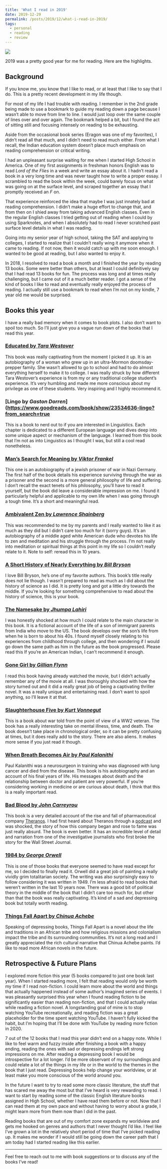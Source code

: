 ```yaml
---
title: 'What I read in 2019'
date: 2019-12-29
permalink: /posts/2019/12/what-i-read-in-2019/
tags:
  - personal
  - reading
  - review
---
```

<img src="/images/posts/muir_woods.jpg">

2019 was a pretty good year for me for reading. Here are the highlights.

## Background
If you know me, you know that I like to read, or at least that I like to say that I do. This is a pretty recent development in my life though. 

For most of my life I had trouble with reading. I remember in the 2nd grade being made to use a bookmark to guide my reading down a page because I wasn’t able to move from line to line. I would just loop over the same couple of lines over and over again. The bookmark helped a bit, but I found the act of sitting still and focusing intensely on reading to be exhausting.

Aside from the occasional book series (Eragon was one of my favorites), I didn’t read all that much, and I didn’t need to read much either. From what I recall, the Indian education system doesn’t place much emphasis on reading comprehension or critical writing. 

I had an unpleasant surprise waiting for me when I started High School in America. One of my first assignments in freshman honors English was to read *Lord of the Flies* in a week and write an essay about it. I hadn’t read a book in a very long time and was never taught how to write a proper essay. I scrambled to read the book within the week, could barely focus on what was going on at the surface level, and scraped together an essay that I promptly received an *F* on. 

That experience reinforced the idea that maybe I was just innately bad at reading comprehension. I didn’t make a huge effort to change that, and from then on I shied away from taking advanced English classes. Even in the regular English classes I tried getting out of reading when I could by using Sparknotes, and when I absolutely had to read I never scratched past surface level details in what I was reading. 

Going into my senior year of high school, taking the SAT and applying to colleges, I started to realize that I couldn’t really wing it anymore when it came to reading. If not now, then it would catch up with me soon enough. I wanted to be good at reading, but I also wanted to enjoy it.

In 2018, I resolved to read a book a month and I finished the year by reading 13 books. Some were better than others, but at least I could definitively say that I had read 13 books for fun. The process was long and at times really challenging, but I came out of it a much better reader. I got a sense of the kind of books I like to read and eventually really enjoyed the process of reading. I actually still use a bookmark to read when I’m not on my kindle, 7 year old me would be surprised. 


## Books this year
I have a really bad memory when it comes to book plots. I also don’t want to spoil too much. So I’ll just give you a vague run down of the books that I read this year.


### [Educated by <em>Tara Westover</em>](https://www.goodreads.com/book/show/35133922-educated?from_search=true)

This book was really captivating from the moment I picked it up. It is an autobiography of a woman who grew up in an ultra-Mormon doomsday-prepper family. She wasn’t allowed to go to school and had to do almost everything herself to make it to college. I was really struck by how different Tara Westover’s experience is from my or any traditional college student’s experience. It’s very humbling and made me more conscious about my privilege as one of these students. Very inspiring and I highly recommend it. 

### [Lingo by <em>Gaston Dorren</em>](https://www.goodreads.com/book/show/23534636-lingo?from_search=true

This is a book to nerd out to if you are interested in Linguistics. Each chapter is dedicated to a different European language and dives deep into some unique aspect or mechanism of the language. I learned from this book that I’m not as into Linguistics as I thought I was, but still a cool read nonetheless. 


### [Man’s Search for Meaning by <em>Viktor Frankel</em>](https://www.goodreads.com/book/show/4069.Man_s_Search_for_Meaning?from_search=true)
  
This one is an autobiography of a jewish prisoner of war in Nazi Germany. The first half of the book details his experience surviving through the war as a prisoner and the second is a more general philosophy of life and suffering. I don’t recall the exact tenets of his philosophy, you’ll have to read it yourself, but the book did leave a considerable impression on me. I found it particularly helpful and applicable to my own life when I was going through a tough time. It’s a short and meaningful read.

### [Ambivalent Zen by <em>Lawrence Shainberg</em>](https://www.goodreads.com/book/show/904839.Ambivalent_Zen?ac=1&from_search=true)

This was recommended to me by my parents and I really wanted to like it as much as they did but I didn’t care too much for it (sorry guys). It’s an autobiography of a middle aged white American dude who devotes his life to zen and meditation and his struggle through the process. I’m not really into meditation or spiritual things at this point in my life so I couldn’t really relate to it. Note to self: reread this in 10 years. 

### [A Short History of Nearly Everything by <em>Bill Bryson</em>](https://www.goodreads.com/book/show/21.A_Short_History_of_Nearly_Everything?from_search=true&qid=LW7C2LgHds&rank=1)

I love Bill Bryson, he’s one of my favorite authors. This book’s title really does not lie though. I wasn’t prepared to read as much as I did about the history of science as I did. It is pretty long and got a little dry towards the middle. If you’re looking for something comprehensive to read about the history of science, this is your book.


### [The Namesake by <em>Jhumpa Lahiri</em>](https://www.goodreads.com/book/show/33917.The_Namesake?from_search=true)

I was honestly shocked at how much I could relate to the main character in this book. It is a fictional account of the life of a son of immigrant parents from India who move to the US. The book develops over the son’s life from when he is born to about his 40s. I found myself closely relating to his experiences from childhood through college, and then wondering if I would go down the same path as him in the future as the book progressed. Please read this If you’re an American Indian, I can’t recommend it enough.

### [Gone Girl by <em>Gillian Flynn</em>](https://www.goodreads.com/book/show/19288043-gone-girl?ac=1&from_search=true)

I read this book having already watched the movie, but I didn’t actually remember any of the movie at all. I was thoroughly shocked with how the story turned out and it did a really great job of being a captivating thriller novel. It was a really unique and entertaining read. I don’t want to spoil anything, so I’ll leave it at that.

### [Slaughterhouse Five by <em>Kurt Vonnegut</em>](https://www.goodreads.com/book/show/4981.Slaughterhouse_Five?ac=1&from_search=true&qid=EMn3RUoYFN&rank=1#)

This is a book about war told from the point of view of a WW2 veteran. The book has a really interesting take on mental illness, time, and death. The book doesn’t take place in chronological order, so it can be pretty confusing at times, but it does really add to the story. There are also aliens. It makes more sense if you just read it though.

### [When Breath Becomes Air by <em>Paul Kalanithi</em>](https://www.goodreads.com/book/show/25899336-when-breath-becomes-air?ac=1&from_search=true&qid=yfyhfx5rk2&rank=1#)

Paul Kalanithi was a neurosurgeon in training who was diagnosed with lung cancer and died from the disease. This book is his autobiography and an account of his final years of life. His messages about death and the relationship between doctor and patient are very powerful. If you’re considering working in medicine or are curious about death, I think that this is a really important read.

### [Bad Blood by <em>John Carreyrou</em>](https://www.goodreads.com/book/show/37976541-bad-blood?ac=1&from_search=true&qid=owAXMYUQ05&rank=1#)

This book is a very detailed account of the rise and fall of pharmaceutical company [Theranos](https://www.businessinsider.com/theranos-founder-ceo-elizabeth-holmes-life-story-bio-2018-4). I had first heard about Theranos through a [podcast](https://open.spotify.com/show/7lrJqILWfMuQhqDHJEFUK6) and was shocked, the story of how this company began and rose to fame was just really absurd. The book is even better. It has an incredible level of detail and narration from one of the investigative journalists who first broke the story for the Wall Street Journal. 

### [1984 by <em>George Orwell</em>](https://www.goodreads.com/book/show/40961427-1984?ac=1&from_search=true&qid=RGgwaGJSe8&rank=1#)

This is one of those books that everyone seemed to have read except for me, so I decided to finally read it. Orwell did a great job of painting a really vividly grim totalitarian society. The writing was also surprisingly easy to follow considering it was written in 1949. I’m less afraid to read books that weren’t written in the last 10 years now. There was a good bit of political theory in the middle of the book that I didn’t care too much for, but other than that the book was really captivating. It’s kind of a sad and depressing book but totally worth reading.

### [Things Fall Apart by <em>Chinua Achebe</em>](https://www.goodreads.com/book/show/37781.Things_Fall_Apart?ac=1&from_search=true&qid=Ux7eRzz6DV&rank=2)

Speaking of depressing books, Things Fall Apart is a novel about the life and traditions in an African tribe and how religious missions and colonialism impact the tribe and its surrounding communities. It’s not a long read and I greatly appreciated the rich cultural narrative that Chinua Achebe paints. I’d like to read more African novels in the future.


## Retrospective & Future Plans

I explored more fiction this year (5 books compared to just one book last year). When I started reading more, I felt that reading would only be worth my time if I read non-fiction. I could learn more about the world and things that actually happened instead of some author’s imagined series of events. I was pleasantly surprised this year when I found reading fiction to be significantly easier than reading non-fiction, and that I could actually relax while reading a fiction novel. A longstanding goal of mine is to stop watching YouTube recreationally, and reading fiction was a great placeholder for the time spent watching YouTube. I haven’t fully kicked the habit, but I’m hoping that I’ll be done with YouTube by reading more fiction in 2020. 

7 out of the 12 books that I read this year didn’t end on a happy note. While I like to feel warm and fuzzy inside after finishing a book with a happy ending, reading the ones with sad or depressing endings left strong impressions on me. After reading a depressing book I would be introspective for a lot longer. I’d be more observant of my surroundings and could relate a lot of the things in my life or in the world to the themes in the book that I just read. Depressing books help change your worldview, or at least make you more conscious of the world around you. 

In the future I want to try to read some more classic literature, the stuff that has scared me away the most but that I’ve heard is very rewarding to read. I want to start by reading some of the classic English literature books assigned in High School, whether I have read them before or not. Now that I can read them at my own pace and without having to worry about a grade, I might learn more from them now than I did in the past. 

Reading books that are out of my comfort zone expands my worldview and gets me hooked on genres and authors that I never thought I’d like. I feel like I’ve grown a lot in the relatively short period of time that I’ve picked reading up. It makes me wonder if I would still be going down the career path that I am today had I started reading like this earlier.

----

Feel free to reach out to me with book suggestions or to discuss any of the books I’ve read!



